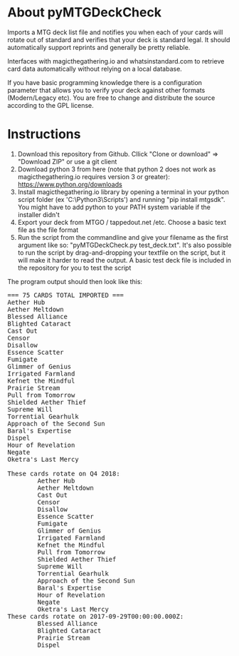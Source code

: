 # About pyMTGDeckCheck
Imports a MTG deck list file and notifies you when each of your cards will rotate out of standard and verifies that your deck is standard legal. It should automatically support reprints and generally be pretty reliable.

Interfaces with magicthegathering.io and whatsinstandard.com to retrieve card data automatically without relying on a local database.

If you have basic programming knowledge there is a configuration parameter that allows you to verify your deck against other formats (Modern/Legacy etc). You are free to change and distribute the source according to the GPL license.

# Instructions #
1. Download this repository from Github. Cllick "Clone or download" => "Download ZIP" or use a git client
2. Download python 3 from here (note that python 2 does not work as magicthegathering.io requires version 3 or greater): 
https://www.python.org/downloads
3. Install magicthegathering.io library by opening a terminal in your python script folder (ex 'C:\Python3\Scripts') and running "pip install mtgsdk". You might have to add python to your PATH system variable if the installer didn't
4. Export your deck from MTGO / tappedout.net /etc. Choose a basic text file as the file format
5. Run the script from the commandline and give your filename as the first argument like so: "pyMTGDeckCheck.py test_deck.txt". It's also possible to run the script by drag-and-dropping your textfile on the script, but it will make it harder to read the output. A basic test deck file is included in the repository for you to test the script

The program output should then look like this:

<pre>
=== 75 CARDS TOTAL IMPORTED ===
Aether Hub
Aether Meltdown
Blessed Alliance
Blighted Cataract
Cast Out
Censor
Disallow
Essence Scatter
Fumigate
Glimmer of Genius
Irrigated Farmland
Kefnet the Mindful
Prairie Stream
Pull from Tomorrow
Shielded Aether Thief
Supreme Will
Torrential Gearhulk
Approach of the Second Sun
Baral's Expertise
Dispel
Hour of Revelation
Negate
Oketra's Last Mercy

These cards rotate on Q4 2018:
        Aether Hub
        Aether Meltdown
        Cast Out
        Censor
        Disallow
        Essence Scatter
        Fumigate
        Glimmer of Genius
        Irrigated Farmland
        Kefnet the Mindful
        Pull from Tomorrow
        Shielded Aether Thief
        Supreme Will
        Torrential Gearhulk
        Approach of the Second Sun
        Baral's Expertise
        Hour of Revelation
        Negate
        Oketra's Last Mercy
These cards rotate on 2017-09-29T00:00:00.000Z:
        Blessed Alliance
        Blighted Cataract
        Prairie Stream
        Dispel
</pre>

